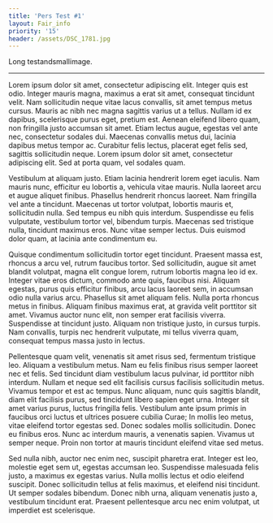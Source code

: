 ```yaml
---
title: 'Pers Test #1'
layout: Fair_info
priority: '15'
header: /assets/DSC_1781.jpg
---
```

Long testandsmallimage. 

---


Lorem ipsum dolor sit amet, consectetur adipiscing elit. Integer quis 
est odio. Integer mauris magna, maximus a erat sit amet, consequat 
tincidunt velit. Nam sollicitudin neque vitae lacus convallis, sit amet 
tempus metus cursus. Mauris ac nibh nec magna sagittis varius ut a 
tellus. Nullam id ex dapibus, scelerisque purus eget, pretium est. 
Aenean eleifend libero quam, non fringilla justo accumsan sit amet. 
Etiam lectus augue, egestas vel ante nec, consectetur sodales dui. 
Maecenas convallis metus dui, lacinia dapibus metus tempor ac. Curabitur
 felis lectus, placerat eget felis sed, sagittis sollicitudin neque. 
Lorem ipsum dolor sit amet, consectetur adipiscing elit. Sed at porta 
quam, vel sodales quam.


Vestibulum at aliquam justo. Etiam lacinia hendrerit lorem eget iaculis.
 Nam mauris nunc, efficitur eu lobortis a, vehicula vitae mauris. Nulla 
laoreet arcu et augue aliquet finibus. Phasellus hendrerit rhoncus 
laoreet. Nam fringilla vel ante a tincidunt. Maecenas ut tortor 
volutpat, lobortis mauris et, sollicitudin nulla. Sed tempus eu nibh 
quis interdum. Suspendisse eu felis vulputate, vestibulum tortor vel, 
bibendum turpis. Maecenas sed tristique nulla, tincidunt maximus eros. 
Nunc vitae semper lectus. Duis euismod dolor quam, at lacinia ante 
condimentum eu.


Quisque condimentum sollicitudin tortor eget tincidunt. Praesent massa 
est, rhoncus a arcu vel, rutrum faucibus tortor. Sed sollicitudin, augue
 sit amet blandit volutpat, magna elit congue lorem, rutrum lobortis 
magna leo id ex. Integer vitae eros dictum, commodo ante quis, faucibus 
nisi. Aliquam egestas, purus quis efficitur finibus, arcu lacus laoreet 
sem, in accumsan odio nulla varius arcu. Phasellus sit amet aliquam 
felis. Nulla porta rhoncus metus in finibus. Aliquam finibus maximus 
erat, at gravida velit porttitor sit amet. Vivamus auctor nunc elit, non
 semper erat facilisis viverra. Suspendisse at tincidunt justo. Aliquam 
non tristique justo, in cursus turpis. Nam convallis, turpis nec 
hendrerit vulputate, mi tellus viverra quam, consequat tempus massa 
justo in lectus.


Pellentesque quam velit, venenatis sit amet risus sed, fermentum 
tristique leo. Aliquam a vestibulum metus. Nam eu felis finibus risus 
semper laoreet nec et felis. Sed tincidunt diam vestibulum lacus 
pulvinar, id porttitor nibh interdum. Nullam et neque sed elit facilisis
 cursus facilisis sollicitudin metus. Vivamus tempor et est ac tempus. 
Nunc aliquam, nunc quis sagittis blandit, diam elit facilisis purus, sed
 tincidunt libero sapien eget urna. Integer sit amet varius purus, 
luctus fringilla felis. Vestibulum ante ipsum primis in faucibus orci 
luctus et ultrices posuere cubilia Curae; In mollis leo metus, vitae 
eleifend tortor egestas sed. Donec sodales mollis sollicitudin. Donec eu
 finibus eros. Nunc ac interdum mauris, a venenatis sapien. Vivamus ut 
semper neque. Proin non tortor at mauris tincidunt eleifend vitae sed 
metus.


Sed nulla nibh, auctor nec enim nec, suscipit pharetra erat. Integer est
 leo, molestie eget sem ut, egestas accumsan leo. Suspendisse malesuada 
felis justo, a maximus ex egestas varius. Nulla mollis lectus et odio 
eleifend suscipit. Donec sollicitudin tellus at felis maximus, et 
eleifend nisi tincidunt. Ut semper sodales bibendum. Donec nibh urna, 
aliquam venenatis justo a, vestibulum tincidunt erat. Praesent 
pellentesque arcu nec enim volutpat, ut imperdiet est scelerisque.

